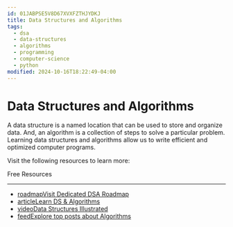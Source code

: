 ```yaml
---
id: 01JABPSE5V8D67XVXFZTHJYDKJ
title: Data Structures and Algorithms
tags:
  - dsa
  - data-structures
  - algorithms
  - programming
  - computer-science
  - python
modified: 2024-10-16T18:22:49-04:00
---
```

# Data Structures and Algorithms

A data structure is a named location that can be used to store and organize data. And, an algorithm is a collection of steps to solve a particular problem. Learning data structures and algorithms allow us to write efficient and optimized computer programs.

Visit the following resources to learn more:

Free Resources

---

- [roadmapVisit Dedicated DSA Roadmap](https://roadmap.sh/data-structures-and-algorithms)
- [articleLearn DS & Algorithms](https://www.programiz.com/dsa)
- [videoData Structures Illustrated](https://www.youtube.com/playlist?list=PLkZYeFmDuaN2-KUIv-mvbjfKszIGJ4FaY)
- [feedExplore top posts about Algorithms](https://app.daily.dev/tags/algorithms?ref=roadmapsh)